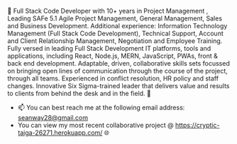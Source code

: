 🚀 Full Stack Code Developer with 10+ years in Project Management , Leading SAFe 5.1 Agile Project Management, General Management, Sales and Business Development. Additional experience: Information Technology Management (Full Stack Code Development), Technical Support, Account and Client Relationship Management, Negotiation and Employee Training. Fully versed in leading Full Stack Development IT platforms, tools and applications, including React, Node.js, MERN, JavaScript, PWAs, front & back end development. Adaptable, driven, collaborative skills sets focussed on bringing open lines of communication through the course of the project, through all teams.  Experienced in conflict resolution, HR policy and staff changes. Innovative Six Sigma-trained leader that delivers value and results to clients from behind the desk and in the field. 🚀

- 📫 You can best reach me at the following email address: seanway28@gmail.com
- You can view my most recent collaborative project @ https://cryptic-taiga-26271.herokuapp.com/ 🌐

<!---
seanway28/seanway28 is a ✨ special ✨ repository because its `README.md` (this file) appears on your GitHub profile.

--->
